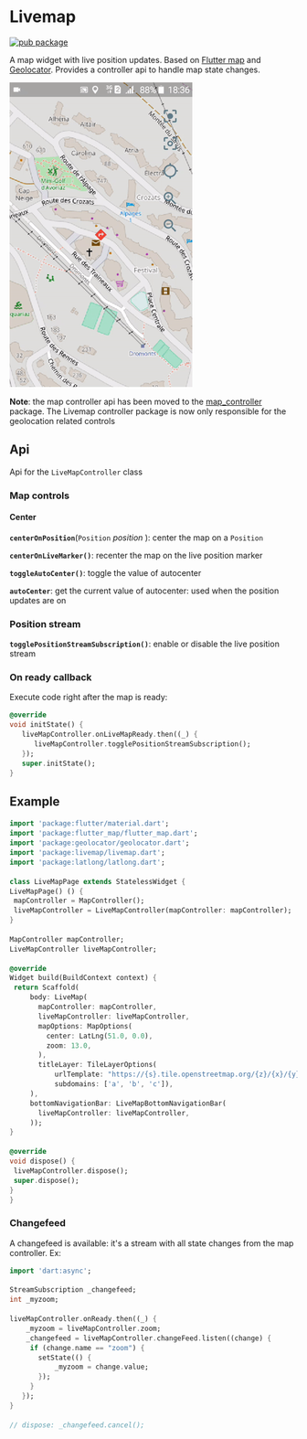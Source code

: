 # Livemap

[![pub package](https://img.shields.io/pub/v/livemap.svg)](https://pub.dartlang.org/packages/livemap)

A map widget with live position updates. Based on [Flutter map](https://github.com/johnpryan/flutter_map) and [Geolocator](https://github.com/BaseflowIT/flutter-geolocator). Provides a controller api to handle map state changes.

![Screenshot](screenshot.gif)

**Note**: the map controller api has been moved to 
the [map_controller](https://github.com/synw/map_controller) package. The Livemap controller package is now only responsible for the geolocation related 
controls

## Api

Api for the `LiveMapController` class

### Map controls

#### Center

**`centerOnPosition`**(`Position` *position* ): center the map on a `Position`

**`centerOnLiveMarker()`**: recenter the map on the live position marker

**`toggleAutoCenter()`**: toggle the value of autocenter

**`autoCenter`**: get the current value of autocenter: used when the position updates are on

### Position stream

**`togglePositionStreamSubscription()`**: enable or disable the live position stream

### On ready callback

Execute code right after the map is ready:

   ```dart
   @override
   void initState() {
      liveMapController.onLiveMapReady.then((_) {
         liveMapController.togglePositionStreamSubscription();
      });
      super.initState();
   }
   ```

## Example

   ```dart
import 'package:flutter/material.dart';
import 'package:flutter_map/flutter_map.dart';
import 'package:geolocator/geolocator.dart';
import 'package:livemap/livemap.dart';
import 'package:latlong/latlong.dart';

class LiveMapPage extends StatelessWidget {
  LiveMapPage() () {
    mapController = MapController();
    liveMapController = LiveMapController(mapController: mapController);
  }

  MapController mapController;
  LiveMapController liveMapController;

  @override
  Widget build(BuildContext context) {
    return Scaffold(
        body: LiveMap(
          mapController: mapController,
          liveMapController: liveMapController,
          mapOptions: MapOptions(
            center: LatLng(51.0, 0.0),
            zoom: 13.0,
          ),
          titleLayer: TileLayerOptions(
              urlTemplate: "https://{s}.tile.openstreetmap.org/{z}/{x}/{y}.png",
              subdomains: ['a', 'b', 'c']),
        ),
        bottomNavigationBar: LiveMapBottomNavigationBar(
          liveMapController: liveMapController,
        ));
  }

  @override
  void dispose() {
    liveMapController.dispose();
    super.dispose();
  }
}
   ```

### Changefeed

A changefeed is available: it's a stream with all state changes from the map controller. Ex:

   ```dart
   import 'dart:async';

   StreamSubscription _changefeed;
   int _myzoom;

   liveMapController.onReady.then((_) {
       _myzoom = liveMapController.zoom;
       _changefeed = liveMapController.changeFeed.listen((change) {
        if (change.name == "zoom") {
          setState(() {
              _myzoom = change.value;
          });
        }
      });
   }

   // dispose: _changefeed.cancel();
   ```
